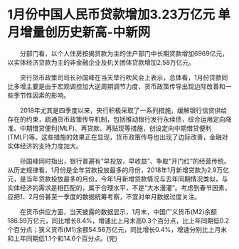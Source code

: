 # 1月份中国人民币贷款增加3.23万亿元 单月增量创历史新高-中新网

　　分部门看，以个人住房按揭贷款为主的住户部门中长期贷款增加6969亿元，以实体经济贷款为主的非金融企业及机关团体贷款增加2.58万亿元。

　　央行货币政策司司长孙国峰在当天举行吹风会上表示，总体看，1月份贷款同比多增主要是由于宏观调控加大逆周期调节力度、货币政策传导出现边际改善和一些季节性因素的影响。

　　2018年尤其是四季度以来，央行积极采取了一系列措施，缓解银行信贷供给存在的约束，疏通货币政策传导机制，包括推动银行发行永续债，综合运用定向降准、中期借贷便利(MLF)、再贷款、再贴现等措施，创设定向中期借贷便利(TMLF)等。这些措施的效果正在显现，货币政策传导也出现了边际改善，金融对实体经济的支持力度加大。

　　孙国峰同时指出，银行普遍有“早投放，早收益”、争取“开门红”的经营传统。从历史规律看，1月份是全年贷款投放最多的月份，2018年1月新增贷款为2.9万亿元，是当年贷款投放最多的月份，今年1月新增贷款情况与去年同期情况类似，与实体经济的需求是相匹配的，属于合理水平，不是“大水漫灌”。考虑到春节因素，应把1、2月份甚至一季度的数据统筹考察，不宜对单月数据过度关注。

　　在货币供应方面，当天披露的数据显示，1月末，中国广义货币(M2)余额186.59万亿元，同比增长8.4%，增速比上月末高0.3个百分点，比上年同期低0.2个百分点；狭义货币(M1)余额54.56万亿元，同比增长0.4%，增速分别比上月末和上年同期低1.1个和14.6个百分点。(完)
